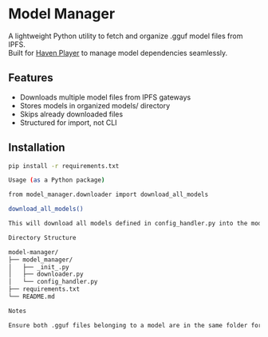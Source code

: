 # Model Manager

A lightweight Python utility to fetch and organize .gguf model files from IPFS.  
Built for [Haven Player](https://github.com/haven-hvn/haven-player) to manage model dependencies seamlessly.

## Features

- Downloads multiple model files from IPFS gateways
- Stores models in organized models/ directory
- Skips already downloaded files
- Structured for import, not CLI

## Installation

```bash
pip install -r requirements.txt

Usage (as a Python package)

from model_manager.downloader import download_all_models

download_all_models()

This will download all models defined in config_handler.py into the models/ directory.

Directory Structure

model-manager/
├── model_manager/
│   ├── _init_.py
│   ├── downloader.py
│   └── config_handler.py
├── requirements.txt
└── README.md

Notes

Ensure both .gguf files belonging to a model are in the same folder for LM Studio to load them properly.
